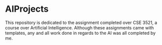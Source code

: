 # AIProjects
This repository is dedicated to the assignment completed over CSE 3521, a course over Artificial Intelligence. Although these assignments came with templates, any and all work done in regards to the AI was all completed by me.
